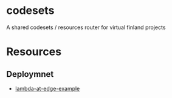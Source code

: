 # codesets
A shared codesets / resources router for virtual finland projects


# Resources

## Deploymnet

- [lambda-at-edge-example](https://github.com/simonschoof/lambda-at-edge-example)